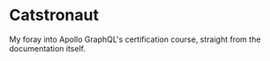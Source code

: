 # Catstronaut

My foray into Apollo GraphQL's certification course, straight from the documentation itself.

